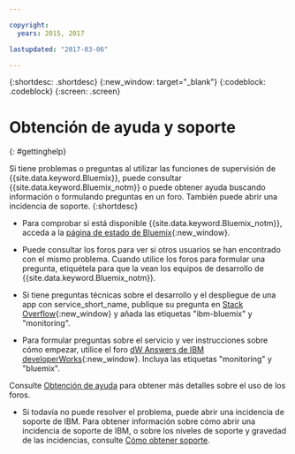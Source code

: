 ```yaml
---

copyright:
  years: 2015, 2017

lastupdated: "2017-03-06"

---
```



{:shortdesc: .shortdesc}
{:new_window: target="_blank"}
{:codeblock: .codeblock}
{:screen: .screen}


# Obtención de ayuda y soporte
{: #gettinghelp}

Si tiene problemas o preguntas al utilizar las funciones de supervisión de {{site.data.keyword.Bluemix}}, puede consultar {{site.data.keyword.Bluemix_notm}} o puede obtener ayuda buscando información o formulando preguntas en un foro. También puede abrir una incidencia de soporte.
{:shortdesc}

* Para comprobar si está disponible {{site.data.keyword.Bluemix_notm}}, acceda a la [página de estado de Bluemix](https://developer.ibm.com/bluemix/support/#status){:new_window}.

* Puede consultar los foros para ver si otros usuarios se han encontrado con el mismo problema. Cuando utilice los foros para formular una pregunta, etiquétela para que la vean los equipos de desarrollo de {{site.data.keyword.Bluemix_notm}}.
<!--Insert the appropriate Stack Overflow tag for your service for <service_keyword> in URL and text below:  -->
  * Si tiene preguntas técnicas sobre el desarrollo y el despliegue de una app con service_short_name, publique su pregunta en [Stack Overflow](http://stackoverflow.com/search?q=monitoring+ibm-bluemix){:new_window} y añada las etiquetas "ibm-bluemix" y "monitoring".
<!--Insert the appropriate dW Answers tag for your service for <service_keyword> in URL below:  -->
  * Para formular preguntas sobre el servicio y ver instrucciones sobre cómo empezar, utilice el foro [dW Answers de IBM developerWorks](https://developer.ibm.com/answers/topics/monitoring/?smartspace=bluemix){:new_window}. Incluya las etiquetas "monitoring" y "bluemix".

Consulte [Obtención de ayuda](https://www.{DomainName}/docs/support/index.html#getting-help) para obtener más detalles sobre el uso de los foros.

* Si todavía no puede resolver el problema, puede abrir una incidencia de soporte de IBM. Para obtener información sobre cómo abrir una incidencia de soporte de IBM, o sobre los niveles de soporte y gravedad de las incidencias, consulte [Cómo obtener soporte](https://www.{DomainName}/docs/support/index.html#contacting-support).

